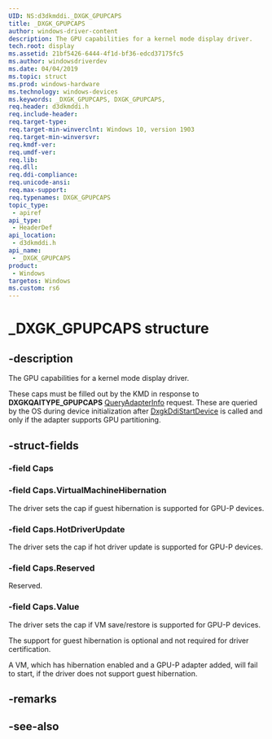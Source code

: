 ```yaml
---
UID: NS:d3dkmddi._DXGK_GPUPCAPS
title: _DXGK_GPUPCAPS
author: windows-driver-content
description: The GPU capabilities for a kernel mode display driver.
tech.root: display
ms.assetid: 21bf5426-6444-4f1d-bf36-edcd37175fc5
ms.author: windowsdriverdev
ms.date: 04/04/2019
ms.topic: struct
ms.prod: windows-hardware
ms.technology: windows-devices
ms.keywords: _DXGK_GPUPCAPS, DXGK_GPUPCAPS, 
req.header: d3dkmddi.h
req.include-header:
req.target-type:
req.target-min-winverclnt: Windows 10, version 1903
req.target-min-winversvr:
req.kmdf-ver:
req.umdf-ver:
req.lib:
req.dll:
req.ddi-compliance:
req.unicode-ansi:
req.max-support:
req.typenames: DXGK_GPUPCAPS
topic_type: 
 - apiref
api_type: 
 - HeaderDef
api_location: 
 - d3dkmddi.h
api_name: 
 - _DXGK_GPUPCAPS
product: 
 - Windows
targetos: Windows
ms.custom: rs6
---
```


# _DXGK_GPUPCAPS structure

## -description

The GPU capabilities for a kernel mode display driver.

These caps must be filled out by the KMD in response to **DXGKQAITYPE_GPUPCAPS** [QueryAdapterInfo](ne-d3dkmddi-_dxgk_queryadapterinfotype.md) request. These are queried by the OS during device initialization after [DxgkDdiStartDevice](../dispmprt/nc-dispmprt-dxgkddi_start_device.md) is called and only if the adapter supports GPU partitioning.

## -struct-fields

### -field Caps
 
### -field Caps.VirtualMachineHibernation

The driver sets the cap if guest hibernation is supported for GPU-P devices.

### -field Caps.HotDriverUpdate

The driver sets the cap if hot driver update is supported for GPU-P devices.

### -field Caps.Reserved

Reserved.

### -field Caps.Value

The driver sets the cap if VM save/restore is supported for GPU-P devices.

The support for guest hibernation is optional and not required for driver certification.

A VM, which has hibernation enabled and a GPU-P adapter added, will fail to start, if the driver does not support guest hibernation.


## -remarks

## -see-also